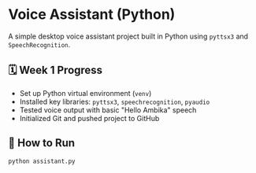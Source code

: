 # Voice Assistant (Python)

A simple desktop voice assistant project built in Python using `pyttsx3` and `SpeechRecognition`.

## 🗓️ Week 1 Progress

- Set up Python virtual environment (`venv`)
- Installed key libraries: `pyttsx3`, `speechrecognition`, `pyaudio`
- Tested voice output with basic "Hello Ambika" speech
- Initialized Git and pushed project to GitHub

## 🚀 How to Run

```bash
python assistant.py
